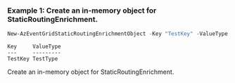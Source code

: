 ### Example 1: Create an in-memory object for StaticRoutingEnrichment.
```powershell
New-AzEventGridStaticRoutingEnrichmentObject -Key "TestKey" -ValueType "TestType"
```

```output
Key     ValueType
---     ---------
TestKey TestType
```

Create an in-memory object for StaticRoutingEnrichment.